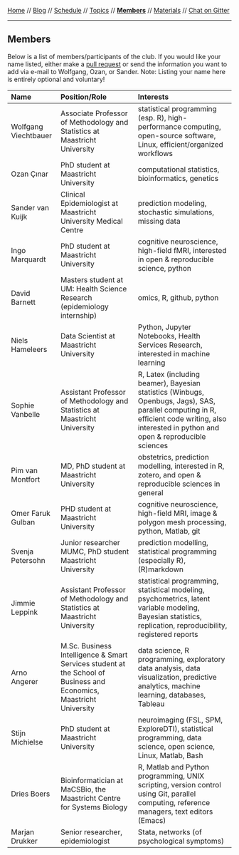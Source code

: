 [Home](README.md) // [Blog](blog.md) // [Schedule](schedule.md) // [Topics](topics.md) // **[Members](members.md)** // [Materials](/materials/materials.md) // [Chat on Gitter](https://gitter.im/scrum-club/general)

---

## Members

Below is a list of members/participants of the club. If you would like your name listed, either make a [pull request](https://help.github.com/articles/editing-files-in-another-user-s-repository/) or send the information you want to add via e-mail to Wolfgang, Ozan, or Sander. Note: Listing your name here is entirely optional and voluntary!

Name | Position/Role | Interests
:--- | :------------ | :--------
Wolfgang Viechtbauer | Associate Professor of Methodology and Statistics at Maastricht University | statistical programming (esp. R), high-performance computing, open-source software, Linux, efficient/organized workflows
Ozan Çınar | PhD student at Maastricht University | computational statistics, bioinformatics, genetics
Sander van Kuijk | Clinical Epidemiologist at Maastricht University Medical Centre | prediction modeling, stochastic simulations, missing data
Ingo Marquardt | PhD student at Maastricht University | cognitive neuroscience, high-field fMRI, interested in open & reproducible science, python
David Barnett | Masters student at UM: Health Science Research (epidemiology internship) | omics, R, github, python |
Niels Hameleers | Data Scientist at Maastricht University | Python, Jupyter Notebooks, Health Services Research, interested in machine learning
Sophie Vanbelle | Assistant Professor of Methodology and Statistics at Maastricht University | R, Latex (including beamer), Bayesian statistics (Winbugs, Openbugs, Jags), SAS, parallel computing in R, efficient code writing, also interested in python and open & reproducible sciences
Pim van Montfort | MD, PhD student at Maastricht University | obstetrics, prediction modelling, interested in R, zotero, and open & reproducible sciences in general
Omer Faruk Gulban | PHD student at Maastricht University | cognitive neuroscience, high-field MRI, image & polygon mesh processing, python, Matlab, git
Svenja Petersohn | Junior researcher MUMC, PhD student Maastricht University | prediction modelling, statistical programming (especially R), (R)markdown
Jimmie Leppink | Assistant Professor of Methodology and Statistics at Maastricht University | statistical programming, statistical modeling, psychometrics, latent variable modeling, Bayesian statistics, replication, reproducibility, registered reports
Arno Angerer | M.Sc. Business Intelligence & Smart Services student at the School of Business and Economics, Maastricht University  | data science, R programming, exploratory data analysis, data visualization, predictive analytics, machine learning, databases, Tableau
Stijn Michielse | PhD student at Maastricht University | neuroimaging (FSL, SPM, ExploreDTI), statistical programming, data science, open science, Linux, Matlab, Bash
Dries Boers | Bioinformatician at MaCSBio, the Maastricht Centre for Systems Biology | R, Matlab and Python programming, UNIX scripting, version control using Git, parallel computing, reference managers, text editors (Emacs)
Marjan Drukker | Senior researcher, epidemiologist | Stata, networks (of psychological symptoms)
